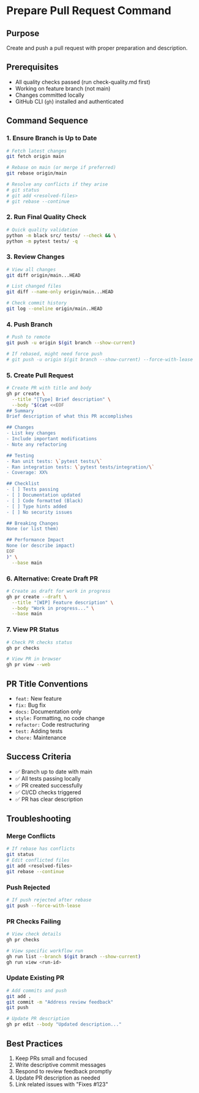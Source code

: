 # Prepare Pull Request Command

## Purpose
Create and push a pull request with proper preparation and description.

## Prerequisites
- All quality checks passed (run check-quality.md first)
- Working on feature branch (not main)
- Changes committed locally
- GitHub CLI (`gh`) installed and authenticated

## Command Sequence

### 1. Ensure Branch is Up to Date
```bash
# Fetch latest changes
git fetch origin main

# Rebase on main (or merge if preferred)
git rebase origin/main

# Resolve any conflicts if they arise
# git status
# git add <resolved-files>
# git rebase --continue
```

### 2. Run Final Quality Check
```bash
# Quick quality validation
python -m black src/ tests/ --check && \
python -m pytest tests/ -q
```

### 3. Review Changes
```bash
# View all changes
git diff origin/main...HEAD

# List changed files
git diff --name-only origin/main...HEAD

# Check commit history
git log --oneline origin/main..HEAD
```

### 4. Push Branch
```bash
# Push to remote
git push -u origin $(git branch --show-current)

# If rebased, might need force push
# git push -u origin $(git branch --show-current) --force-with-lease
```

### 5. Create Pull Request
```bash
# Create PR with title and body
gh pr create \
  --title "[Type] Brief description" \
  --body "$(cat <<EOF
## Summary
Brief description of what this PR accomplishes

## Changes
- List key changes
- Include important modifications
- Note any refactoring

## Testing
- Ran unit tests: \`pytest tests/\`
- Ran integration tests: \`pytest tests/integration/\`
- Coverage: XX%

## Checklist
- [ ] Tests passing
- [ ] Documentation updated
- [ ] Code formatted (Black)
- [ ] Type hints added
- [ ] No security issues

## Breaking Changes
None (or list them)

## Performance Impact
None (or describe impact)
EOF
)" \
  --base main
```

### 6. Alternative: Create Draft PR
```bash
# Create as draft for work in progress
gh pr create --draft \
  --title "[WIP] Feature description" \
  --body "Work in progress..." \
  --base main
```

### 7. View PR Status
```bash
# Check PR checks status
gh pr checks

# View PR in browser
gh pr view --web
```

## PR Title Conventions
- `feat:` New feature
- `fix:` Bug fix
- `docs:` Documentation only
- `style:` Formatting, no code change
- `refactor:` Code restructuring
- `test:` Adding tests
- `chore:` Maintenance

## Success Criteria
- ✅ Branch up to date with main
- ✅ All tests passing locally
- ✅ PR created successfully
- ✅ CI/CD checks triggered
- ✅ PR has clear description

## Troubleshooting

### Merge Conflicts
```bash
# If rebase has conflicts
git status
# Edit conflicted files
git add <resolved-files>
git rebase --continue
```

### Push Rejected
```bash
# If push rejected after rebase
git push --force-with-lease
```

### PR Checks Failing
```bash
# View check details
gh pr checks

# View specific workflow run
gh run list --branch $(git branch --show-current)
gh run view <run-id>
```

### Update Existing PR
```bash
# Add commits and push
git add .
git commit -m "Address review feedback"
git push

# Update PR description
gh pr edit --body "Updated description..."
```

## Best Practices
1. Keep PRs small and focused
2. Write descriptive commit messages
3. Respond to review feedback promptly
4. Update PR description as needed
5. Link related issues with "Fixes #123"